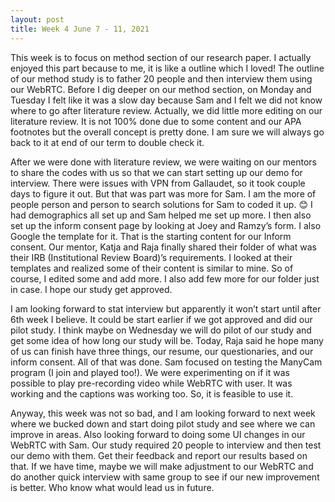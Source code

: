 ```yaml
---
layout: post
title: Week 4 June 7 - 11, 2021
---
```


This week is to focus on method section of our research paper. I actually enjoyed this part because to me, it is like a outline which I loved! The outline of our method study is to father 20 people and then interview them using our WebRTC. Before I dig deeper on our method section, on Monday and Tuesday I felt like it was a slow day because Sam and I felt we did not know where to go after literature review. Actually, we did little more editing on our literature review. It is not 100% done due to some content and our APA footnotes but the overall concept is pretty done. I am sure we will always go back to it at end of our term to double check it. 

After we were done with literature review, we were waiting on our mentors to share the codes with us so that we can start setting up our demo for interview. There were issues with VPN from Gallaudet, so it took couple days to figure it out.  But that was part was more for Sam. I am the more of people person and person to search solutions for Sam to coded it up. 😊 I had demographics all set up and Sam helped me set up more. I then also set up the inform consent page by looking at Joey and Ramzy’s form. I also Google the template for it. That is the starting content for our Inform consent. Our mentor, Katja and Raja finally shared their folder of what was their IRB (Institutional Review Board)’s requirements. I looked at their templates and realized some of their content is similar to mine. So of course, I edited some and add more. I also add few more for our folder just in case. I hope our study get approved. 

I am looking forward to stat interview but apparently it won’t start until after 6th week I believe. It could be start earlier if we got approved and did our pilot study. I think maybe on Wednesday we will do pilot of our study and get some idea of how long our study will be. Today, Raja said he hope many of us can finish have three things, our resume, our questionaries, and our inform consent. All of that was done. Sam focused on testing the ManyCam program (I join and played too!). We were experimenting on if it was possible to play pre-recording video while WebRTC with user. It was working and the captions was working too. So, it is feasible to use it. 

Anyway, this week was not so bad, and I am looking forward to next week where we bucked down and start doing pilot study and see where we can improve in areas. Also looking forward to doing some UI changes in our WebRTC with Sam. Our study required 20 people to interview and then test our demo with them. Get their feedback and report our results based on that. If we have time, maybe we will make adjustment to our WebRTC and do another quick interview with same group to see if our new improvement is better. Who know what would lead us in future. 




